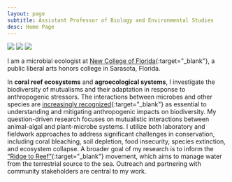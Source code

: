 ```yaml
---
layout: page
subtitle: Assistant Professor of Biology and Environmental Studies
desc: Home Page
---
```


<div class="lead pretty-links">

<img class="site-photo" src="{{ site.baseurl }}/assets/img/profile.jpg">
<img class="site-photo" src="{{ site.baseurl }}/assets/img/diving.jpg">
<img class="site-photo" src="{{ site.baseurl }}/assets/img/fieldwork-milpa.jpg">

I am a microbial ecologist at [New College of Florida](https://www.ncf.edu/academics/undergraduate-program/division-of-natural-sciences/biology/){:target="_blank"}, a public liberal arts honors college in Sarasota, Florida.

In **coral reef ecosystems** and **agroecological systems**, I investigate the biodiversity of mutualisms and their adaptation in response to anthropogenic stressors. The interactions between microbes and other species are [increasingly recognized](https://royalsocietypublishing.org/doi/full/10.1098/rspb.2018.2448){:target="_blank"} as essential to understanding and mitigating anthropogenic impacts on biodiversity. My question-driven research focuses on mutualistic interactions between animal-algal and plant-microbe systems. I utilize both laboratory and fieldwork approaches to address significant challenges in conservation, including coral bleaching, soil depletion, food insecurity, species extinction, and ecosystem collapse. A broader goal of my research is to inform the [“Ridge to Reef”](https://www.iucn.org/theme/water/our-work/current-projects/ridge-reef){:target="_blank"} movement, which aims to manage water from the terrestrial source to the sea. Outreach and partnering with community stakeholders are central to my work.

</div>
